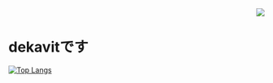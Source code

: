 <!-- 1. GitHub usernameを変更 -->
<div align="right">
  <img src="https://komarev.com/ghpvc/?username=dekavit" />
</div>

# dekavitです

[![Top Langs](https://github-readme-stats.vercel.app/api/top-langs/?username=dekavit
)](https://github.com/anuraghazra/github-readme-stats)
